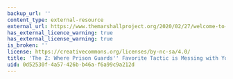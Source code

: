 ```yaml
---
backup_url: ''
content_type: external-resource
external_url: https://www.themarshallproject.org/2020/02/27/welcome-to-the-zo
has_external_licence_warning: true
has_external_license_warning: true
is_broken: ''
license: https://creativecommons.org/licenses/by-nc-sa/4.0/
title: 'The Z: Where Prison Guards'' Favorite Tactic is Messing with Your Head'
uid: 0d52530f-4a57-426b-b46a-f6a99c9a212d
---
```

